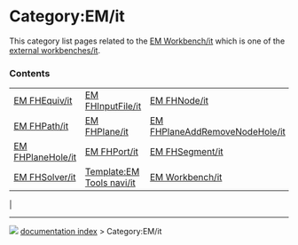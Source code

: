 # Category:EM/it
This category list pages related to the [EM Workbench/it](EM_Workbench/it.md) which is one of the [external workbenches/it](external_workbenches/it.md).

### Contents

|     |     |     |
| --- | --- | --- |
| [EM FHEquiv/it](EM_FHEquiv/it.md) | [EM FHInputFile/it](EM_FHInputFile/it.md) | [EM FHNode/it](EM_FHNode/it.md) |
| [EM FHPath/it](EM_FHPath/it.md) | [EM FHPlane/it](EM_FHPlane/it.md) | [EM FHPlaneAddRemoveNodeHole/it](EM_FHPlaneAddRemoveNodeHole/it.md) |
| [EM FHPlaneHole/it](EM_FHPlaneHole/it.md) | [EM FHPort/it](EM_FHPort/it.md) | [EM FHSegment/it](EM_FHSegment/it.md) |
| [EM FHSolver/it](EM_FHSolver/it.md) | [Template:EM Tools navi/it](Template_EM_Tools_navi/it.md) | [EM Workbench/it](EM_Workbench/it.md) |
|



---
![](images/Right_arrow.png) [documentation index](../README.md) > Category:EM/it
